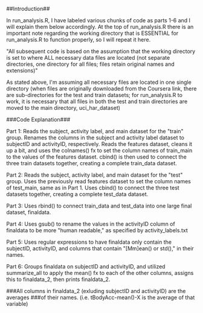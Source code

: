 ##Introduction##

In run_analysis.R, I have labeled various chunks of code as parts 1-6 and I will
explain them below accordingly. At the top of run_analysis.R there is an 
important note regarding the working directory that is ESSENTIAL for run_analysis.R
to function properly, so I will repeat it here.

"All subsequent code is based on the assumption that the working directory is 
set to where ALL necessary data files are located (not separate directories, 
one directory for all files; files retain original names and extensions)"

As stated above, I'm assuming all necessary files are located in one single
directory (when files are originally downloaded from the Coursera link, there
are sub-directories for the test and train datasets; for run_analysis.R to work,
it is necessary that all files in both the test and train directories are moved to the main directory, uci_har_dataset)

###Code Explanation###

Part 1: Reads the subject, activity label, and main dataset for the "train" group. Renames the columns in the subject and activity label dataset to subjectID and activityID, respectively. Reads the features dataset, cleans it up a bit, and uses the colnames() fx to set the column names of train_main to the values of the features dataset. cbind() is then used to connect the three train datasets together, creating a complete train_data dataset.

Part 2: Reads the subject, activity label, and main dataset for the "test" group. Uses the previously read features dataset to set the column names of test_main, same as in Part 1. Uses cbind() to connect the three test datasets together, creating a complete test_data dataset.

Part 3: Uses rbind() to connect train_data and test_data into one large final dataset, finaldata.

Part 4: Uses gsub() to rename the values in the activityID column of finaldata to be more "human readable," as specified by activity_labels.txt

Part 5: Uses regular expressions to have finaldata only contain the subjectID, activityID, and columns that contain "[Mm]ean() or std()," in their names.

Part 6: Groups finaldata on subjectID and activityID, and utilized summarize_all to apply the mean() fx to each of the other columns, assigns this to finaldata_2, then prints finaldata_2.

###All columns in finaldata_2 (exluding subjectID and activityID) are the averages 
###of their names. (i.e. tBodyAcc-mean()-X is the average of that variable)

